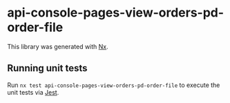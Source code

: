 # api-console-pages-view-orders-pd-order-file

This library was generated with [Nx](https://nx.dev).

## Running unit tests

Run `nx test api-console-pages-view-orders-pd-order-file` to execute the unit tests via [Jest](https://jestjs.io).
